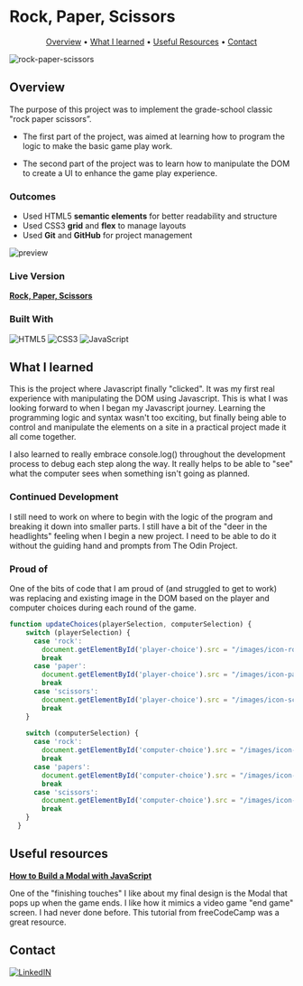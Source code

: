 # Rock, Paper, Scissors

<p align="center">
  <a href="#overview">Overview</a> •
  <a href="#what-i-learned">What I learned</a> •
  <a href="#useful-resources">Useful Resources</a> •
  <a href="#contact">Contact</a>
</p>

![rock-paper-scissors](https://github.com/ryanthayes/top-rock-paper-scissors/assets/127283656/e4523789-6fff-4841-abfb-bf552ff3c898)

## Overview

The purpose of this project was to implement the grade-school classic "rock paper scissors”. 

- The first part of the project, was aimed at learning how to program the logic to make the basic game play work. 

- The second part of the project was to learn how to manipulate the DOM to create a UI to enhance the game play experience. 

### Outcomes

- Used HTML5 **semantic elements** for better readability and structure
- Used CSS3 **grid** and **flex** to manage layouts
- Used **Git** and **GitHub** for project management

![preview](https://github.com/ryanthayes/top-rock-paper-scissors/assets/127283656/fcf27ff3-fc0c-4fc7-9f84-e27e43c0d0e5)

### Live Version
**[Rock, Paper, Scissors](https://ryanthayes.github.io/top-rock-paper-scissors/)**

### Built With

 ![HTML5](https://img.shields.io/badge/html5-%23E34F26.svg?style=for-the-badge&logo=html5&logoColor=white)   ![CSS3](https://img.shields.io/badge/css3-%231572B6.svg?style=for-the-badge&logo=css3&logoColor=white)   ![JavaScript](https://img.shields.io/badge/javascript-%23323330.svg?style=for-the-badge&logo=javascript&logoColor=%23F7DF1E)

## What I learned

This is the project where Javascript finally "clicked". It was my first real experience with manipulating the DOM using Javascript. This is what I was looking forward to when I began my Javascript journey. Learning the programming logic and syntax wasn't too exciting, but finally being able to control and manipulate the elements on a site in a practical project made it all come together.

I also learned to really embrace console.log() throughout the development process to debug each step along the way. It really helps to be able to "see" what the computer sees when something isn't going as planned. 

### Continued Development

I still need to work on where to begin with the logic of the program and breaking it down into smaller parts. I still have a bit of the "deer in the headlights" feeling when I begin a new project. I need to be able to do it without the guiding hand and prompts from The Odin Project.

### Proud of

One of the bits of code that I am proud of (and struggled to get to work) was replacing and existing image in the DOM based on the player and computer choices during each round of the game.

```javascript
function updateChoices(playerSelection, computerSelection) {
    switch (playerSelection) {
      case 'rock':
        document.getElementById('player-choice').src = "/images/icon-rock.png"; // Replace existing img with new img
        break
      case 'paper':
        document.getElementById('player-choice').src = "/images/icon-paper.png";
        break
      case 'scissors':
        document.getElementById('player-choice').src = "/images/icon-scissors.png";
        break
    }
  
    switch (computerSelection) {
      case 'rock':
        document.getElementById('computer-choice').src = "/images/icon-rock.png";
        break
      case 'papers':
        document.getElementById('computer-choice').src = "/images/icon-paper.png";
        break
      case 'scissors':
        document.getElementById('computer-choice').src = "/images/icon-scissors.png";
        break
    }
  }

```

## Useful resources

[**How to Build a Modal with JavaScript**](https://www.freecodecamp.org/news/how-to-build-a-modal-with-javascript/)
 
 One of the "finishing touches" I like about my final design is the Modal that pops up when the game ends. I like how it mimics a video game "end game" screen. I had never done before. This tutorial from freeCodeCamp was a great resource.

## Contact

[![LinkedIN](https://img.shields.io/badge/LinkedIn-0077B5?style=for-the-badge&logo=linkedin&logoColor=white)](https://www.linkedin.com/in/ryan-t-hayes/)
